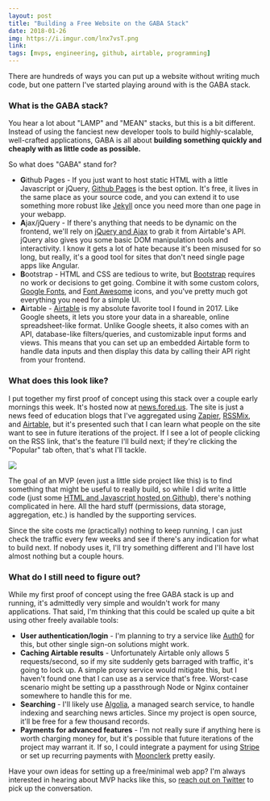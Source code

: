 ```yaml
---
layout: post
title: "Building a Free Website on the GABA Stack"
date: 2018-01-26
img: https://i.imgur.com/lnx7vsT.png
link: 
tags: [mvps, engineering, github, airtable, programming]
---
```

There are hundreds of ways you can put up a website without writing much code, but one pattern I've started playing around with is the GABA stack.

### What is the GABA stack?
You hear a lot about "LAMP" and "MEAN" stacks, but this is a bit different. Instead of using the fanciest new developer tools to build highly-scalable, well-crafted applications, GABA is all about **building something quickly and cheaply with as little code as possible.**

So what does "GABA" stand for?

- **G**ithub Pages - If you just want to host static HTML with a little Javascript or jQuery, [Github Pages](https://pages.github.com/) is the best option. It's free, it lives in the same place as your source code, and you can extend it to use something more robust like [Jekyll](https://jekyllrb.com/) once you need more than one page in your webapp.
- **A**jax/jQuery - If there's anything that needs to be dynamic on the frontend, we'll rely on [jQuery and Ajax](https://api.jquery.com/category/ajax/) to grab it from Airtable's API. jQuery also gives you some basic DOM manipulation tools and interactivity. I know it gets a lot of hate because it's been misused for so long, but really, it's a good tool for sites that don't need single page apps like Angular.
- **B**ootstrap - HTML and CSS are tedious to write, but [Bootstrap](http://getbootstrap.com/) requires no work or decisions to get going. Combine it with some custom colors, [Google Fonts](https://fonts.google.com/), and [Font Awesome](https://fontawesome.com/) icons, and you've pretty much got everything you need for a simple UI.
- **A**irtable - [Airtable](https://airtable.com/invite/r/4EaSmQNr) is my absolute favorite tool I found in 2017. Like Google sheets, it lets you store your data in a shareable, online spreadsheet-like format. Unlike Google sheets, it also comes with an API, database-like filters/queries, and customizable input forms and views. This means that you can set up an embedded Airtable form to handle data inputs and then display this data by calling their API right from your frontend.

### What does this look like?
I put together my first proof of concept using this stack over a couple early mornings this week. It's hosted now at [news.fored.us](https://news.fored.us/). The site is just a news feed of education blogs that I've aggregated using [Zapier](https://zapier.com/), [RSSMix](http://www.rssmix.com/), and [Airtable](https://airtable.com/invite/r/4EaSmQNr), but it's presented such that I can learn what people on the site want to see in future iterations of the project. If I see a lot of people clicking on the RSS link, that's the feature I'll build next; if they're clicking the "Popular" tab often, that's what I'll tackle.

[![](https://i.imgur.com/GBvNz8x.png)](https://news.fored.us/)

The goal of an MVP (even just a little side project like this) is to find something that might be useful to really build, so while I did write a little code (just some [HTML and Javascript hosted on Github](https://github.com/foredus/news-frontend)), there's nothing complicated in here. All the hard stuff (permissions, data storage, aggregation, etc.) is handled by the supporting services.

Since the site costs me (practically) nothing to keep running, I can just check the traffic every few weeks and see if there's any indication for what to build next. If nobody uses it, I'll try something different and I'll have lost almost nothing but a couple hours.

### What do I still need to figure out?
While my first proof of concept using the free GABA stack is up and running, it's admittedly very simple and wouldn't work for many applications. That said, I'm thinking that this could be scaled up quite a bit using other freely available tools:

- **User authentication/login** - I'm planning to try a service like [Auth0](https://auth0.com/) for this, but other single sign-on solutions might work.
- **Caching Airtable results** - Unfortunately Airtable only allows 5 requests/second, so if my site suddenly gets barraged with traffic, it's going to lock up. A simple proxy service would mitigate this, but I haven't found one that I can use as a service that's free. Worst-case scenario might be setting up a passthrough Node or Nginx container somewhere to handle this for me.
- **Searching** - I'll likely use [Algolia](https://www.algolia.com/), a managed search service, to handle indexing and searching news articles. Since my project is open source, it'll be free for a few thousand records.
- **Payments for advanced features** - I'm not really sure if anything here is worth charging money for, but it's possible that future iterations of the project may warrant it. If so, I could integrate a payment for using [Stripe](https://stripe.com/) or set up recurring payments with [Moonclerk](https://www.moonclerk.com/) pretty easily.

Have your own ideas for setting up a free/minimal web app? I'm always interested in hearing about MVP hacks like this, so [reach out on Twitter](https://twitter.com/karllhughes) to pick up the conversation.

